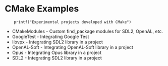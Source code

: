 CMake Examples
==============

```
    printf("Experimental projects developed with CMake")
```

* CMakeModules - Custom find_package modules for SDL2, OpenAL, etc.
* GoogleTest - Integrating Google Test
* libvpx - Integrating SDL2 library in a project
* OpenAL-Soft - Integrating OpenAL-Soft library in a project
* Opus - Integrating Opus library in a project
* SDL2 - Integrating SDL2 library in a project

